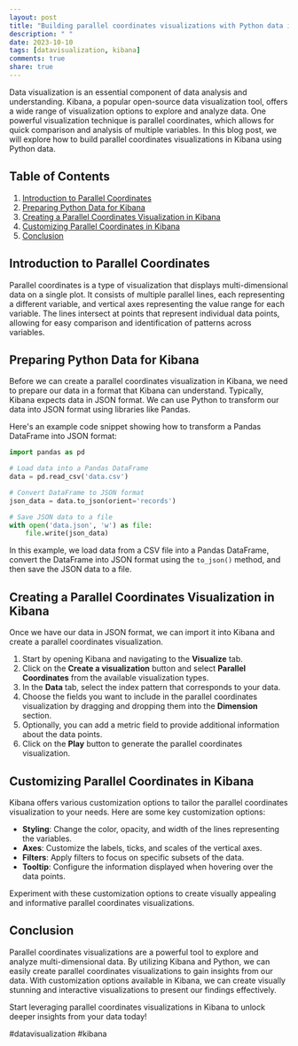 ```yaml
---
layout: post
title: "Building parallel coordinates visualizations with Python data in Kibana"
description: " "
date: 2023-10-10
tags: [datavisualization, kibana]
comments: true
share: true
---
```


Data visualization is an essential component of data analysis and understanding. Kibana, a popular open-source data visualization tool, offers a wide range of visualization options to explore and analyze data. One powerful visualization technique is parallel coordinates, which allows for quick comparison and analysis of multiple variables. In this blog post, we will explore how to build parallel coordinates visualizations in Kibana using Python data.

## Table of Contents
1. [Introduction to Parallel Coordinates](#introduction-to-parallel-coordinates)
2. [Preparing Python Data for Kibana](#preparing-python-data-for-kibana)
3. [Creating a Parallel Coordinates Visualization in Kibana](#creating-a-parallel-coordinates-visualization-in-kibana)
4. [Customizing Parallel Coordinates in Kibana](#customizing-parallel-coordinates-in-kibana)
5. [Conclusion](#conclusion)

## Introduction to Parallel Coordinates
Parallel coordinates is a type of visualization that displays multi-dimensional data on a single plot. It consists of multiple parallel lines, each representing a different variable, and vertical axes representing the value range for each variable. The lines intersect at points that represent individual data points, allowing for easy comparison and identification of patterns across variables.

## Preparing Python Data for Kibana
Before we can create a parallel coordinates visualization in Kibana, we need to prepare our data in a format that Kibana can understand. Typically, Kibana expects data in JSON format. We can use Python to transform our data into JSON format using libraries like Pandas.

Here's an example code snippet showing how to transform a Pandas DataFrame into JSON format:

```python
import pandas as pd

# Load data into a Pandas DataFrame
data = pd.read_csv('data.csv')

# Convert DataFrame to JSON format
json_data = data.to_json(orient='records')

# Save JSON data to a file
with open('data.json', 'w') as file:
    file.write(json_data)
```

In this example, we load data from a CSV file into a Pandas DataFrame, convert the DataFrame into JSON format using the `to_json()` method, and then save the JSON data to a file.

## Creating a Parallel Coordinates Visualization in Kibana
Once we have our data in JSON format, we can import it into Kibana and create a parallel coordinates visualization.

1. Start by opening Kibana and navigating to the **Visualize** tab.
2. Click on the **Create a visualization** button and select **Parallel Coordinates** from the available visualization types.
3. In the **Data** tab, select the index pattern that corresponds to your data.
4. Choose the fields you want to include in the parallel coordinates visualization by dragging and dropping them into the **Dimension** section.
5. Optionally, you can add a metric field to provide additional information about the data points.
6. Click on the **Play** button to generate the parallel coordinates visualization.

## Customizing Parallel Coordinates in Kibana
Kibana offers various customization options to tailor the parallel coordinates visualization to your needs. Here are some key customization options:

- **Styling**: Change the color, opacity, and width of the lines representing the variables.
- **Axes**: Customize the labels, ticks, and scales of the vertical axes.
- **Filters**: Apply filters to focus on specific subsets of the data.
- **Tooltip**: Configure the information displayed when hovering over the data points.

Experiment with these customization options to create visually appealing and informative parallel coordinates visualizations.

## Conclusion
Parallel coordinates visualizations are a powerful tool to explore and analyze multi-dimensional data. By utilizing Kibana and Python, we can easily create parallel coordinates visualizations to gain insights from our data. With customization options available in Kibana, we can create visually stunning and interactive visualizations to present our findings effectively.

Start leveraging parallel coordinates visualizations in Kibana to unlock deeper insights from your data today!

\#datavisualization #kibana
